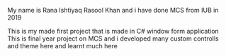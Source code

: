 My name is Rana Ishtiyaq Rasool Khan and i have done MCS from IUB in 2019

This is my made first project that is made in C# window form application
This is final year project on MCS and i developed many custom controlls and theme here and learnt much here

